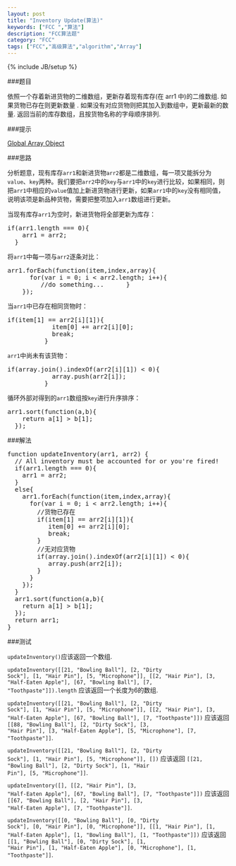 ```yaml
---
layout: post
title: "Inventory Update(算法)"
keywords: ["FCC ","算法"]
description: "FCC算法题"
category: "FCC"
tags: ["FCC","高级算法","algorithm","Array"]
---
```

{% include JB/setup %}

###题目

依照一个存着新进货物的二维数组，更新存着现有库存(在 arr1 中)的二维数组. 如果货物已存在则更新数量 . 如果没有对应货物则把其加入到数组中，更新最新的数量. 返回当前的库存数组，且按货物名称的字母顺序排列.

###提示

[Global Array Object](https://developer.mozilla.org/zh-CN/docs/Web/JavaScript/Reference/Global_Objects/Array)

###思路

分析题意，现有库存`arr1`和新进货物`arr2`都是二维数组，每一项又能拆分为`value`、`key`两种。我们要把`arr2`中的`key`与`arr1`中的`key`进行比较，如果相同，则把`arr1`中相应的`value`值加上新进货物进行更新，如果`arr1`中的`key`没有相同值，说明该项是新品种货物，需要把整项加入`arr1`数组进行更新。

当现有库存`arr1`为空时，新进货物将全部更新为库存：

<pre>
if(arr1.length === 0){
    arr1 = arr2;
  }
</pre>

将`arr1`中每一项与`arr2`逐条对比：

<pre>
arr1.forEach(function(item,index,array){
      for(var i = 0; i < arr2.length; i++){
         //do something...      }
    });
</pre>

当`arr1`中已存在相同货物时：

<pre>
if(item[1] == arr2[i][1]){
            item[0] += arr2[i][0];
            break;
          }
</pre>

`arr1`中尚未有该货物：

<pre>
if(array.join().indexOf(arr2[i][1]) < 0){
            array.push(arr2[i]);
          }
</pre>

循环外部对得到的`arr1`数组按`key`进行升序排序：

<pre>
arr1.sort(function(a,b){
    return a[1] > b[1];
  });
</pre>

###解法

<pre>
function updateInventory(arr1, arr2) {
  // All inventory must be accounted for or you're fired!
  if(arr1.length === 0){
    arr1 = arr2;
  }
  else{
    arr1.forEach(function(item,index,array){
      for(var i = 0; i < arr2.length; i++){
        //货物已存在
        if(item[1] == arr2[i][1]){
           item[0] += arr2[i][0];
           break;
        }
        //无对应货物
        if(array.join().indexOf(arr2[i][1]) < 0){
           array.push(arr2[i]);
        }    
      }
    });
  }
  arr1.sort(function(a,b){
    return a[1] > b[1];
  });
  return arr1;
}
</pre>

###测试

<code class="txt">updateInventory()</code>应该返回一个数组.

<code class="txt">updateInventory([[21, "Bowling Ball"], [2, "Dirty Sock"], [1, "Hair Pin"], [5, "Microphone"]], [[2, "Hair Pin"], [3, "Half-Eaten Apple"], [67, "Bowling Ball"], [7, "Toothpaste"]]).length</code> 应该返回一个长度为6的数组.

<code class="txt">updateInventory([[21, "Bowling Ball"], [2, "Dirty Sock"], [1, "Hair Pin"], [5, "Microphone"]], [[2, "Hair Pin"], [3, "Half-Eaten Apple"], [67, "Bowling Ball"], [7, "Toothpaste"]])</code> 应该返回 <code class="txt">[[88, "Bowling Ball"], [2, "Dirty Sock"], [3, "Hair Pin"], [3, "Half-Eaten Apple"], [5, "Microphone"], [7, "Toothpaste"]]</code>.

<code class="txt">updateInventory([[21, "Bowling Ball"], [2, "Dirty Sock"], [1, "Hair Pin"], [5, "Microphone"]], [])</code> 应该返回 <code class="txt">[[21, "Bowling Ball"], [2, "Dirty Sock"], [1, "Hair Pin"], [5, "Microphone"]]</code>.

<code class="txt">updateInventory([], [[2, "Hair Pin"], [3, "Half-Eaten Apple"], [67, "Bowling Ball"], [7, "Toothpaste"]])</code> 应该返回 <code class="txt">[[67, "Bowling Ball"], [2, "Hair Pin"], [3, "Half-Eaten Apple"], [7, "Toothpaste"]]</code>.

<code class="txt">updateInventory([[0, "Bowling Ball"], [0, "Dirty Sock"], [0, "Hair Pin"], [0, "Microphone"]], [[1, "Hair Pin"], [1, "Half-Eaten Apple"], [1, "Bowling Ball"], [1, "Toothpaste"]])</code> 应该返回 <code class="txt">[[1, "Bowling Ball"], [0, "Dirty Sock"], [1, "Hair Pin"], [1, "Half-Eaten Apple"], [0, "Microphone"], [1, "Toothpaste"]]</code>.